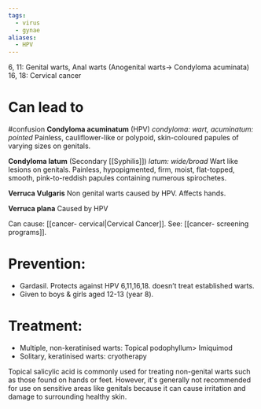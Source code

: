 ```yaml
---
tags:
  - virus
  - gynae
aliases:
  - HPV
---
```

6, 11: Genital warts, Anal warts (Anogenital warts-> Condyloma acuminata)
16, 18: Cervical cancer  

# Can lead to
#confusion 
**Condyloma acuminatum** (HPV)
	*condyloma: wart, acuminatum: pointed*
Painless, cauliflower-like or polypoid, skin-coloured papules of varying sizes on genitals. 

**Condyloma latum** (Secondary [[Syphilis]])
	*latum: wide/broad*
Wart like lesions on genitals. 
Painless, hypopigmented, firm, moist, flat-topped, smooth, pink-to-reddish papules containing numerous spirochetes.

**Verruca Vulgaris**
Non genital warts caused by HPV.
Affects hands.

**Verruca plana**
Caused by HPV

Can cause: [[cancer- cervical|Cervical Cancer]]. 
See: [[cancer- screening programs]]. 

# Prevention:
- Gardasil. Protects against HPV 6,11,16,18. doesn’t treat established warts.
- Given to boys & girls aged 12-13 (year 8).

# Treatment:
- Multiple, non-keratinised warts: Topical podophyllum> Imiquimod
- Solitary, keratinised warts: cryotherapy

Topical salicylic acid is commonly used for treating non-genital warts such as those found on hands or feet. However, it's generally not recommended for use on sensitive areas like genitals because it can cause irritation and damage to surrounding healthy skin.